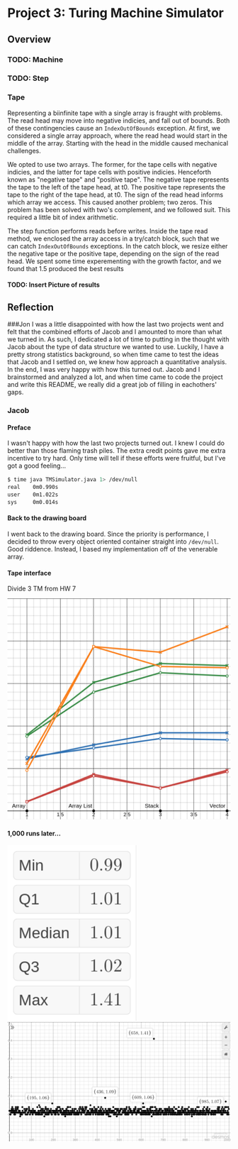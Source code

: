 # Project 3: Turing Machine Simulator

## Overview

### TODO: Machine
### TODO: Step
### Tape
Representing a biinfinite tape with a single array is fraught with problems. The read head may move into negative indicies, and fall out of bounds. Both of these contingencies cause an ```IndexOutOfBounds``` exception. At first, we considered a single array approach, where the read head would start in the middle of the array. Starting with the head in the middle caused mechanical challenges. 

We opted to use two arrays. The former, for the tape cells with negative indicies, and the latter for tape cells with positive indicies. Henceforth known as "negative tape" and "positive tape". The negative tape represents the tape to the left of the tape head, at t0. The positive tape represents the tape to the right of the tape head, at t0. The sign of the read head informs which array we access. This caused another problem; two zeros. This problem has been solved with two's complement, and we followed suit. This required a little bit of index arithmetic.

The step function performs reads before writes. Inside the tape read method, we enclosed the array access in a try/catch block, such that we can catch ```IndexOutOfBounds``` exceptions. In the catch block, we resize either the negative tape or the positive tape, depending on the sign of the read head. We spent some time experementing with the growth factor, and we found that 1.5 produced the best results

#### TODO: Insert Picture of results

## Reflection

###Jon
I was a little disappointed with how the last two projects went and felt that the combined efforts of Jacob and I amounted to more than what we turned in. As such, I dedicated a lot of time to putting in the thought with Jacob about the type of data structure we wanted to use. Luckily, I have a pretty strong statistics background, so when time came to test the ideas that Jacob and I settled on, we knew how approach a quantitative analysis. In the end, I was very happy with how this turned out. Jacob and I brainstormed and analyzed a lot, and when time came to code the project and write this README, we really did a great job of filling in eachothers' gaps. 

### Jacob

#### Preface
I wasn't happy with how the last two projects turned out. I knew I could do better than those flaming trash piles. The extra credit points gave me extra incentive to try hard. Only time will tell if these efforts were fruitful, but I've got a good feeling...

```bash
$ time java TMSimulator.java 1> /dev/null
real    0m0.990s
user    0m1.022s
sys     0m0.014s
```

#### Back to the drawing board
I went back to the drawing board. Since the priority is performance, I decided to throw every object oriented container straight into ```/dev/null```. Good riddence. Instead, I based my implementation off of the venerable array. 

#### Tape interface
Divide 3 TM from HW 7

![](turing_tape_interface_test/x_data_structure_y_runtime.png)


#### 1,000 runs later...
![](1000_test_stats.png)
![](00_5_percent_lows.png)
